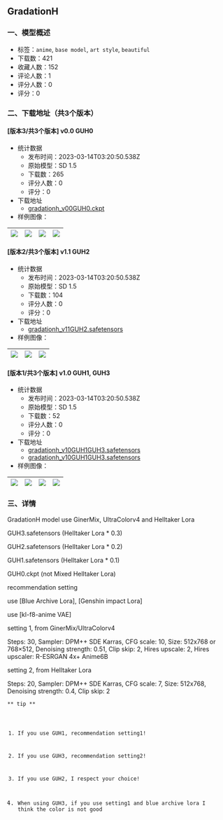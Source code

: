 ## GradationH
### 一、模型概述

- 标签：`anime`, `base model`, `art style`, `beautiful`
- 下载数：421
- 收藏人数：152
- 评论人数：1
- 评分人数：0
- 评分：0

### 二、下载地址（共3个版本）

#### [版本3/共3个版本] v0.0 GUH0

- 统计数据
  - 发布时间：2023-03-14T03:20:50.538Z
  - 原始模型：SD 1.5
  - 下载数：265
  - 评分人数：0
  - 评分：0
- 下载地址
  - [gradationh_v00GUH0.ckpt](https://civitai.com/api/download/models/19950)
- 样例图像：

| <img src="https://image.civitai.com/xG1nkqKTMzGDvpLrqFT7WA/6470a271-a7ce-4535-f757-bd0792dda300/width=450/212882.jpeg" /> | <img src="https://image.civitai.com/xG1nkqKTMzGDvpLrqFT7WA/578d390e-c582-4349-ca0b-80543fa4d200/width=450/212880.jpeg" /> | <img src="https://image.civitai.com/xG1nkqKTMzGDvpLrqFT7WA/e7fff9c5-4aa0-4f99-09e7-7975e74baf00/width=450/247436.jpeg" /> | <img src="https://image.civitai.com/xG1nkqKTMzGDvpLrqFT7WA/42d09767-266c-4041-710b-5ce634067700/width=450/247435.jpeg" /> |
| ---- | ---- | ---- | ---- |

#### [版本2/共3个版本] v1.1 GUH2

- 统计数据
  - 发布时间：2023-03-14T03:20:50.538Z
  - 原始模型：SD 1.5
  - 下载数：104
  - 评分人数：0
  - 评分：0
- 下载地址
  - [gradationh_v11GUH2.safetensors](https://civitai.com/api/download/models/19576)
- 样例图像：

| <img src="https://image.civitai.com/xG1nkqKTMzGDvpLrqFT7WA/6416eeda-fc06-4610-242d-eb9a59870500/width=450/210515.jpeg" /> | <img src="https://image.civitai.com/xG1nkqKTMzGDvpLrqFT7WA/0bc717c7-840b-4fea-1910-5a33365f6b00/width=450/247438.jpeg" /> | <img src="https://image.civitai.com/xG1nkqKTMzGDvpLrqFT7WA/46c80d4a-3c4d-4a68-2d72-6799206b9000/width=450/247437.jpeg" /> |
| ---- | ---- | ---- |

#### [版本1/共3个版本] v1.0 GUH1, GUH3

- 统计数据
  - 发布时间：2023-03-14T03:20:50.538Z
  - 原始模型：SD 1.5
  - 下载数：52
  - 评分人数：0
  - 评分：0
- 下载地址
  - [gradationh_v10GUH1GUH3.safetensors](https://civitai.com/api/download/models/19549)
  - [gradationh_v10GUH1GUH3.safetensors](https://civitai.com/api/download/models/19549?type=Model&format=SafeTensor&size=full&fp=fp16)
- 样例图像：

| <img src="https://image.civitai.com/xG1nkqKTMzGDvpLrqFT7WA/436027a4-b59a-45dd-1ca8-02e9161dcd00/width=450/205398.jpeg" /> | <img src="https://image.civitai.com/xG1nkqKTMzGDvpLrqFT7WA/588ab31f-6320-4344-9369-5aa07e590000/width=450/205402.jpeg" /> | <img src="https://image.civitai.com/xG1nkqKTMzGDvpLrqFT7WA/239dfc04-842a-470f-8c42-964326b70100/width=450/205401.jpeg" /> | <img src="https://image.civitai.com/xG1nkqKTMzGDvpLrqFT7WA/efc06e1f-d855-4fc7-fdba-313798fb5b00/width=450/205400.jpeg" /> |
| ---- | ---- | ---- | ---- |


### 三、详情
<p>GradationH model use GinerMix, UltraColorv4 and Helltaker Lora</p><p></p><p>GUH3.safetensors (Helltaker Lora * 0.3)</p><p>GUH2.safetensors (Helltaker Lora * 0.2)</p><p>GUH1.safetensors (Helltaker Lora * 0.1)</p><p>GUH0.ckpt (not Mixed Helltaker Lora)</p><p></p><p>recommendation setting</p><p>use [Blue Archive Lora], [Genshin impact Lora]</p><p>use [kl-f8-anime VAE]</p><p></p><p></p><p></p><p></p><p>setting 1, from GinerMix/UltraColorv4</p><p>Steps: 30, Sampler: DPM++ SDE Karras, CFG scale: 10, Size: 512x768 or 768×512, Denoising strength: 0.51, Clip skip: 2, Hires upscale: 2, Hires upscaler: R-ESRGAN 4x+ Anime6B</p><p></p><p></p><p></p><p></p><p>setting 2, from Helltaker Lora</p><p>Steps: 20, Sampler: DPM++ SDE Karras, CFG scale: 7, Size: 512x768, Denoising strength: 0.4, Clip skip: 2</p><p></p><p></p><p></p><p></p><pre><code>** tip ** 

1. If you use GUH1, recommendation setting1!

2. If you use GUH3, recommendation setting2!

3. If you use GUH2, I respect your choice!

4. When using GUH3, if you use setting1 and blue archive lora
I think the color is not good</code></pre>